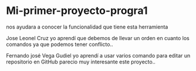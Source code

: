 # Mi-primer-proyecto-progra1
nos ayudara a conocer la funcionalidad que tiene esta herramienta

Jose Leonel Cruz
yo aprendí que debemos de llevar un orden en cuanto los comandos
ya que podemos tener conflicto..
 
Fernando josé Vega Gudiel
yo aprendí a usar varios comando para editar un repositorio en GitHub 
parecio muy interesante este proyecto..
